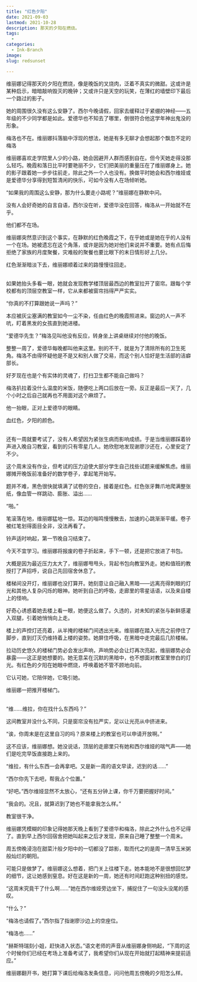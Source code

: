 ```yaml
---
title: "红色夕阳"
date: 2021-09-03
lastmod: 2021-10-28
description: 那天的夕阳在燃烧。
tags:
  - 
categories:
  - Ink-Branch
image: 
slug: redsunset

---
```

维丽娜记得那天的夕阳在燃烧，像是晚饭的叉烧肉，泛着不真实的微甜。这或许是某种启示，暗暗敲响毁灭的晚钟；又或许只是天空的玩笑，在薄红的墙壁印下最后一个路过的影子。<br>

她的周围很久没有这么安静了。西尔今晚请假，回家去缓释过于紧绷的神经——五年级的不少同学都是如此。爱德华也不知去了哪里，倒很符合他这学年神出鬼没的形象。<br>

梅洛也不在。维丽娜抖落脑中浮现的想法，她是有多无聊才会想起那个飘忽不定的梅洛<br>

维丽娜喜欢走学院里人少的小路，她会因避开人群而感到自在。但今天她走得没那么轻巧。晚霞和落日比平时要艳丽不少，它们把美丽的重量压在了维丽娜身上。她的影子跟着她一步步往前走，除此之外一个人也没有。换做平时她会和西尔维娅或是爱德华分享得到短暂清闲的快乐，可如今没有人在场倾听她。<br>

“如果我的周围这么安静，那为什么要走小路呢？”维丽娜在静默中问。<br>

没有人会好奇她的自言自语，西尔没在听，爱德华没在回答，梅洛从一开始就不在乎。<br>

他们都不在场。<br>

维丽娜突然意识到这个事实，在静默的红色晚霞之下，在乎她或是她在乎的人没有一个在场。她被遗忘在这个角落，或许是因为她对他们来说并不重要。她有点后悔拒绝了家族的月度聚餐，灾难般的聚餐也要比眼下的末日情形好上几分。<br>

红色渐渐暗淡下去，维丽娜顺着过来的路慢慢往回走。<br>
<br>

如果她抬头多看一眼，她就会发现教学楼顶层最西边的教室拉开了窗帘。跟每个学校都有的顶层空教室一样，它从来都被窗帘挡得严严实实。<br>

“你真的不打算跟她说一声吗？”<br>

本应被灰尘塞满的教室如今一尘不染，任由红色的晚霞照进来。窗边的人一声不吭，盯着黑发的女孩直到她进楼。<br>

“爱德华先生？”梅洛见叫他没有反应，转身坐上讲桌继续对付他的晚饭。<br>

整整一周了，爱德华每晚都叫他来这里。别的不干，就是为了清除所有的卫生死角。梅洛不由得怀疑他是不是又和别人做了交易，而这个别人恰好是生活部的洁癖部长。<br>

好歹现在也是个有实体的灵魂了，打扫卫生都不能自己做吗？<br>

梅洛扒拉着没什么温度的米饭，随便吃上两口后放在一旁。反正是最后一天了，几个小时之后自己就再也不用面对这个麻烦了。<br>

他一抬眼，正对上爱德华的眼睛。<br>

血红色，夕阳的颜色。<br>
<br>

还有一周就要考试了，没有人希望因为紧张生病而影响成绩。于是当维丽娜踩着铃声进入晚自习教室，看到的只有零星几人。她欣慰地发现谢廖沙还在，心里安定了不少。<br>

这个周末没有作业，但考试的压力迫使大部分学生自己找些试题来缓解焦虑。维丽娜摊开晚饭前准备好的数学卷子，拿起笔开始写。<br>

题并不难，黑色很快就填满了试卷的空白，接着是红色。红色张牙舞爪地爬满整张纸，像血管一样跳动、膨胀、溢出……<br>

“啪。”<br>

笔滚落在地，维丽娜猛地一惊。耳边的嗡鸣慢慢散去，加速的心跳渐渐平缓。卷子被红笔划得面目全非，没法再看了。<br>

铃声适时响起，第一节晚自习结束了。<br>

今天不宜学习。维丽娜将报废的卷子折起来，手下一顿，还是把它放进了书包。<br>


大概是因为最近压力太大了，维丽娜甩甩头，背起书包向教室外走。她和值班的教授打了声招呼，说自己先回宿舍休息了。<br>

楼梯间没开灯，维丽娜也没打算开。她刻意让自己融入黑暗——远离亮得刺眼的灯光和其他人复杂闪烁的眼神。她听到自己的呼吸，走廊里的零星话语，以及来自楼上的怪响。<br>

好奇心诱惑着她去楼上看一眼，她便这么做了。久违的，对未知的紧张与新鲜感灌入双腿，引着她悄悄向上走。<br>

楼上的声控灯还亮着，从半掩的楼梯门间透出光来。维丽娜在踏入光亮之前停住了脚步，直到灯灭仍维持着上楼的姿势。她屏住呼吸，在黑暗中走完最后几阶楼梯。<br>

拉动历史悠久的楼梯门势必会发出声响，声响势必会让灯再次亮起，维丽娜势必会暴露——这正是她想要的。她无意呆在沉默的黑暗中，也不想面对教室里惨白的灯光。有红色的夕阳在她眼中燃烧，呼唤着她不管不顾地向前。<br>

它认可她，它陪伴她，它吸引她。<br>

维丽娜一把推开楼梯门。<br>
<br>

“维……维拉，你在找什么东西吗？”<br>

这间教室并没什么不同，只是窗帘没有拉严实，足以让光亮从中挤进来。<br>

“诶，你周末是在这里自习的吗？原来楼上的教室也可以申请开放啊。”<br>

这不应该，维丽娜想。她没说话，顶层的走廊里只有她和西尔维娅的喘气声——她们是吃完早饭直接跑上来的。<br>

“维拉，有什么东西一会再拿吧。又是新一周的语文早读，迟到的话……”<br>

“西尔你先下去吧，帮我占个位置。”<br>

“好吧。”西尔维娅显然不太放心，“还有五分钟上课，你千万要把握好时间。”<br>

“我会的。况且，就算迟到了她也不能拿我怎么样。”<br>

教室很干净。<br>

维丽娜凭模糊的印象记得她那天晚上看到了爱德华和梅洛，除此之外什么也不记得了。直到早上西尔回宿舍把她叫起来之后才发现，原来自己睡了整整一个周末。<br>

周五傍晚浸泡在甜菜汁般夕阳中的一切都没了踪影，取而代之的是周一清早玉米粥般灿烂的朝阳。<br>

可能只是做梦了。维丽娜这么想着，把门关上往楼下走。她本能地不是很想回忆梦的细节，这让她感到窒息。好在这是新的一周，她还有时间赶跑这种别扭的感觉。<br>

“这周末究竟干了什么啊……”她在西尔维娅旁边坐下，捕捉住了一句没头没尾的感叹。<br>

“什么？”<br>

“梅洛也请假了。”西尔指了指谢廖沙边上的空座位。<br>

“梅洛也……”<br>

“赫斯特瑞刻小姐，赶快进入状态。”语文老师的声音从维丽娜身侧响起，“下周的这个时候你们已经在考场上准备考试了，我希望你们从现在开始就打起精神来提前适应。”<br>

维丽娜翻开书，她打算下课后给梅洛发条信息，问问他周五傍晚的夕阳怎么样。